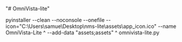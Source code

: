 "# OmniVista-lite" 


pyinstaller --clean --noconsole --onefile --icon="C:\Users\samue\Desktop\nms-lite\assets\app_icon.ico" --name OmniVista-Lite ^
--add-data "assets;assets" ^
omnivista-lite.py


